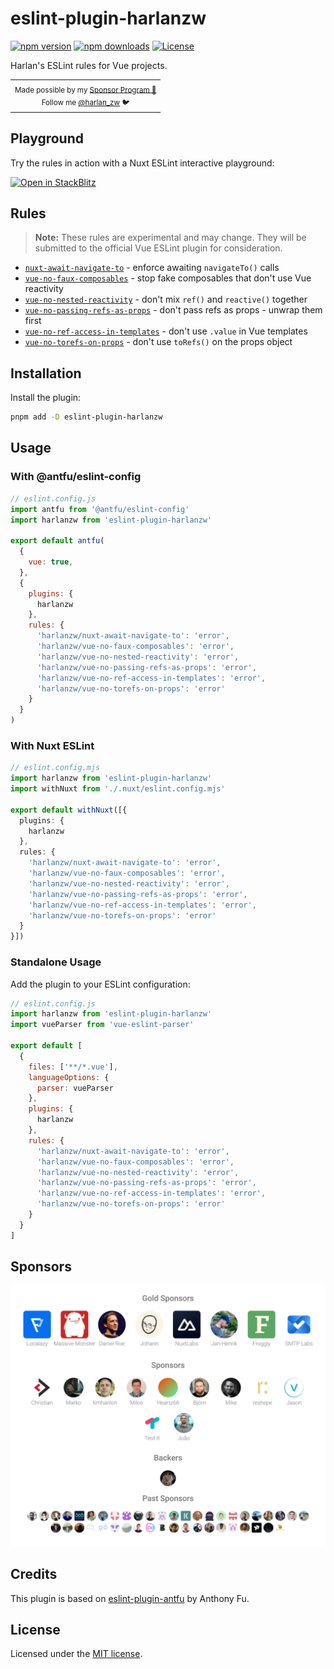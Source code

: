 # eslint-plugin-harlanzw

[![npm version][npm-version-src]][npm-version-href]
[![npm downloads][npm-downloads-src]][npm-downloads-href]
[![License][license-src]][license-href]

Harlan's ESLint rules for Vue projects.

<p align="center">
<table>
<tbody>
<td align="center">
<sub>Made possible by my <a href="https://github.com/sponsors/harlan-zw">Sponsor Program 💖</a><br> Follow me <a href="https://twitter.com/harlan_zw">@harlan_zw</a> 🐦</sub><br>
</td>
</tbody>
</table>
</p>

## Playground

Try the rules in action with a Nuxt ESLint interactive playground:

[![Open in StackBlitz](https://developer.stackblitz.com/img/open_in_stackblitz.svg)](https://stackblitz.com/github/harlan-zw/eslint-plugin-harlanzw/tree/main/playground)

## Rules

> **Note:** These rules are experimental and may change. They will be submitted to the official Vue ESLint plugin for consideration.

<!-- rules:start -->
- [`nuxt-await-navigate-to`](./src/rules/nuxt-await-navigate-to.md) - enforce awaiting `navigateTo()` calls
- [`vue-no-faux-composables`](./src/rules/vue-no-faux-composables.md) - stop fake composables that don't use Vue reactivity
- [`vue-no-nested-reactivity`](./src/rules/vue-no-nested-reactivity.md) - don't mix `ref()` and `reactive()` together
- [`vue-no-passing-refs-as-props`](./src/rules/vue-no-passing-refs-as-props.md) - don't pass refs as props - unwrap them first
- [`vue-no-ref-access-in-templates`](./src/rules/vue-no-ref-access-in-templates.md) - don't use `.value` in Vue templates
- [`vue-no-torefs-on-props`](./src/rules/vue-no-torefs-on-props.md) - don't use `toRefs()` on the props object
<!-- rules:end -->

## Installation

Install the plugin:

```bash
pnpm add -D eslint-plugin-harlanzw
```

## Usage

### With @antfu/eslint-config

```js
// eslint.config.js
import antfu from '@antfu/eslint-config'
import harlanzw from 'eslint-plugin-harlanzw'

export default antfu(
  {
    vue: true,
  },
  {
    plugins: {
      harlanzw
    },
    rules: {
      'harlanzw/nuxt-await-navigate-to': 'error',
      'harlanzw/vue-no-faux-composables': 'error',
      'harlanzw/vue-no-nested-reactivity': 'error',
      'harlanzw/vue-no-passing-refs-as-props': 'error',
      'harlanzw/vue-no-ref-access-in-templates': 'error',
      'harlanzw/vue-no-torefs-on-props': 'error'
    }
  }
)
```

### With Nuxt ESLint

```ts
// eslint.config.mjs
import harlanzw from 'eslint-plugin-harlanzw'
import withNuxt from './.nuxt/eslint.config.mjs'

export default withNuxt([{
  plugins: {
    harlanzw
  },
  rules: {
    'harlanzw/nuxt-await-navigate-to': 'error',
    'harlanzw/vue-no-faux-composables': 'error',
    'harlanzw/vue-no-nested-reactivity': 'error',
    'harlanzw/vue-no-passing-refs-as-props': 'error',
    'harlanzw/vue-no-ref-access-in-templates': 'error',
    'harlanzw/vue-no-torefs-on-props': 'error'
  }
}])
```

### Standalone Usage

Add the plugin to your ESLint configuration:

```js
// eslint.config.js
import harlanzw from 'eslint-plugin-harlanzw'
import vueParser from 'vue-eslint-parser'

export default [
  {
    files: ['**/*.vue'],
    languageOptions: {
      parser: vueParser
    },
    plugins: {
      harlanzw
    },
    rules: {
      'harlanzw/nuxt-await-navigate-to': 'error',
      'harlanzw/vue-no-faux-composables': 'error',
      'harlanzw/vue-no-nested-reactivity': 'error',
      'harlanzw/vue-no-passing-refs-as-props': 'error',
      'harlanzw/vue-no-ref-access-in-templates': 'error',
      'harlanzw/vue-no-torefs-on-props': 'error'
    }
  }
]
```

## Sponsors

<p align="center">
  <a href="https://raw.githubusercontent.com/harlan-zw/static/main/sponsors.svg">
    <img src='https://raw.githubusercontent.com/harlan-zw/static/main/sponsors.svg'/>
  </a>
</p>

## Credits

This plugin is based on [eslint-plugin-antfu](https://github.com/antfu/eslint-plugin-antfu) by Anthony Fu.

## License

Licensed under the [MIT license](https://github.com/harlan-zw/eslint-plugin-harlanzw/blob/main/LICENSE).

<!-- Badges -->

[npm-version-src]: https://img.shields.io/npm/v/eslint-plugin-harlanzw?style=flat&colorA=080f12&colorB=1fa669
[npm-version-href]: https://npmjs.com/package/eslint-plugin-harlanzw
[npm-downloads-src]: https://img.shields.io/npm/dm/eslint-plugin-harlanzw?style=flat&colorA=080f12&colorB=1fa669
[npm-downloads-href]: https://npmjs.com/package/eslint-plugin-harlanzw

[license-src]: https://img.shields.io/github/license/harlan-zw/eslint-plugin-harlanzw.svg?style=flat&colorA=080f12&colorB=1fa669
[license-href]: https://github.com/harlan-zw/eslint-plugin-harlanzw/blob/main/LICENSE
